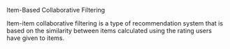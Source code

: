 Item-Based Collaborative Filtering

Item-item collaborative filtering is a type of recommendation system that is based on the similarity between items calculated using the rating users have given to items.
